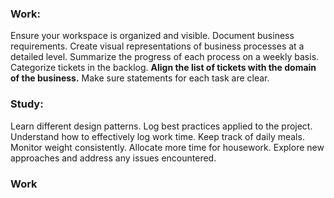 ### Work:
Ensure your workspace is organized and visible.
Document business requirements.
Create visual representations of business processes at a detailed level.
Summarize the progress of each process on a weekly basis.
Categorize tickets in the backlog.
**Align the list of tickets with the domain of the business.**
Make sure statements for each task are clear.

### Study:
Learn different design patterns.
Log best practices applied to the project.
Understand how to effectively log work time.
Keep track of daily meals.
Monitor weight consistently.
Allocate more time for housework.
Explore new approaches and address any issues encountered.

### Work